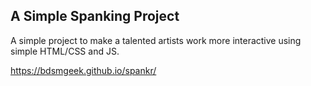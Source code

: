 ## A Simple Spanking Project

A simple project to make a talented artists work more interactive using simple HTML/CSS and JS.

https://bdsmgeek.github.io/spankr/

